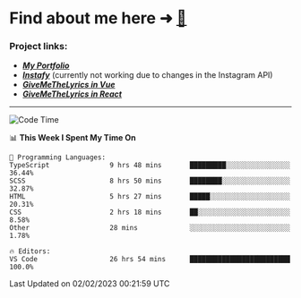 # Find about me here ➜ [🧑](https://pauabella.dev)

### Project links:
- ***[My Portfolio](https://pauabella.dev)***
- ***[Instafy](https://instafy.me)*** (currently not working due to changes in the Instagram API)
- ***[GiveMeTheLyrics in Vue](https://lyrics.pauabella.dev)***
- ***[GiveMeTheLyrics in React](https://pauabella.dev/GiveMeTheLyrics)***

---
<!--START_SECTION:waka-->
![Code Time](http://img.shields.io/badge/Code%20Time-1%2C843%20hrs%207%20mins-blue)

📊 **This Week I Spent My Time On** 

```text
💬 Programming Languages: 
TypeScript               9 hrs 48 mins       █████████░░░░░░░░░░░░░░░░   36.44% 
SCSS                     8 hrs 50 mins       ████████░░░░░░░░░░░░░░░░░   32.87% 
HTML                     5 hrs 27 mins       █████░░░░░░░░░░░░░░░░░░░░   20.31% 
CSS                      2 hrs 18 mins       ██░░░░░░░░░░░░░░░░░░░░░░░   8.58% 
Other                    28 mins             ░░░░░░░░░░░░░░░░░░░░░░░░░   1.78%

🔥 Editors: 
VS Code                  26 hrs 54 mins      █████████████████████████   100.0%

```


 Last Updated on 02/02/2023 00:21:59 UTC
<!--END_SECTION:waka-->
